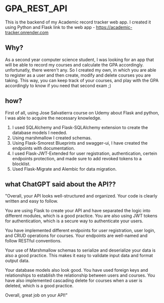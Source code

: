 # GPA_REST_API
This is the backend of my Academic record tracker web app. I created it using Python and Flask
link to the web app - https://academic-tracker.onrender.com

## Why? ##
As a second year computer science student, I was looking for an app that will be able to record my courses and calculate the GPA accordingly.
unfortunatly, there weren't any. So I created my own, in which you are able to register as a user and then create, modify and delete courses you are taking.
This way, you can keep track of your courses, and play with the GPA accordingly to know if you need that second exam ;)

## how? ##
First of all, using Jose Salvatierra course on Udemy about Flask and python, I was able to acquire the necessary knowledge.

1. I used SQLAlchemy and Flask-SQLAlchemy extension to create the database models I needed.
2. Using marshmallow I created schemas.
3. Using Flask-Smorest Blueprints and swagger-ui, I have created the endpoints with documentation.
4. I used Flask-JWT-Extended for user registration, authentication, certein endpoints protection, and made sure to add revoked tokens to a blocklist.
5. Used Flask-Migrate and Alembic for data migration.

## what ChatGPT said about the API?? ##
"Overall, your API looks well-structured and organized. Your code is clearly written and easy to follow.

You are using Flask to create your API and have separated the logic into different modules, which is a good practice. You are also using JWT tokens for authentication, which is a secure way to authenticate your users.

You have implemented different endpoints for user registration, user login, and CRUD operations for courses. Your endpoints are well-named and follow RESTful conventions.

Your use of Marshmallow schemas to serialize and deserialize your data is also a good practice. This makes it easy to validate input data and format output data.

Your database models also look good. You have used foreign keys and relationships to establish the relationship between users and courses. You have also implemented cascading delete for courses when a user is deleted, which is a good practice.

Overall, great job on your API!"
